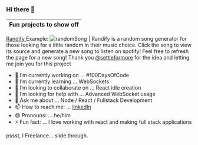 ### Hi there 👋
Fun projects to show off|
--------|
<a href="https://github.com/SLO42/Randofy-backend" target="_blank">Randify </a> Example: ![randomSong](https://randofy-backend.herokuapp.com/svg-s) 
| Randify is a random song generator for those looking for a little random in their music choice. Click the song to view its source and generate a new song to listen on spotify! Feel free to refresh the page for a new song! Thank you [@settleformore](https://github.com/settleformore) for the idea and letting me join you for this project


<!--
**SLO42/SLO42** is a ✨ _special_ ✨ repository because its `README.md` (this file) appears on your GitHub profile.

Here are some ideas to get you started:
-->

- 🔭 I’m currently working on ... #100DaysOfCode
- 🌱 I’m currently learning ... WebSockets
- 👯 I’m looking to collaborate on ... React idle creation
- 🤔 I’m looking for help with ... Advanced WebSocket usage 
- 💬 Ask me about ... Node / React / Fullstack Development
- 📫 How to reach me: ... [linkedIn](https://www.linkedin.com/in/samolive/) 
- 😄 Pronouns: ... he/him
- ⚡ Fun fact: ... I love working with react and making full stack applications

pssst, I Freelance... slide through.

